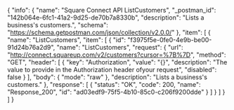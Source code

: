{
  "info": {
    "name": "Square Connect API ListCustomers",
    "_postman_id": "142b064e-6fc1-41a2-9d25-de70b7a8330b",
    "description": "Lists a business's customers.",
    "schema": "https://schema.getpostman.com/json/collection/v2.0.0/"
  },
  "item": [
    {
      "name": "ListCustomers",
      "item": [
        {
          "id": "f3975f5e-0fe0-4e9b-be00-91d24b76a2d9",
          "name": "ListCustomers",
          "request": {
            "url": "http://connect.squareup.com/v2/customers?cursor=%7B%7D",
            "method": "GET",
            "header": [
              {
                "key": "Authorization",
                "value": "{}",
                "description": "The value to provide in the Authorization header ofyour request",
                "disabled": false
              }
            ],
            "body": {
              "mode": "raw"
            },
            "description": "Lists a business's customers."
          },
          "response": [
            {
              "status": "OK",
              "code": 200,
              "name": "Response_200",
              "id": "ad03edf9-75f5-4b10-85c0-c206f9200dde"
            }
          ]
        }
      ]
    }
  ]
}